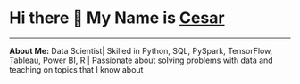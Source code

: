 # **Hi there 👋 My Name is [Cesar](https://www.linkedin.com/in/cesardleonesm/)**
***
**About Me:**
Data Scientist| Skilled in Python, SQL, PySpark, TensorFlow, Tableau, Power BI, R | Passionate about solving problems with data and teaching on topics that I know about 



